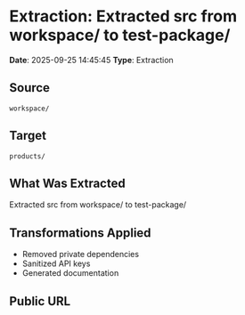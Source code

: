 # Extraction: Extracted src from workspace/ to test-package/

**Date**: 2025-09-25 14:45:45
**Type**: Extraction

## Source
`workspace/`

## Target
`products/`

## What Was Extracted
Extracted src from workspace/ to test-package/

## Transformations Applied
- Removed private dependencies
- Sanitized API keys
- Generated documentation

## Public URL

